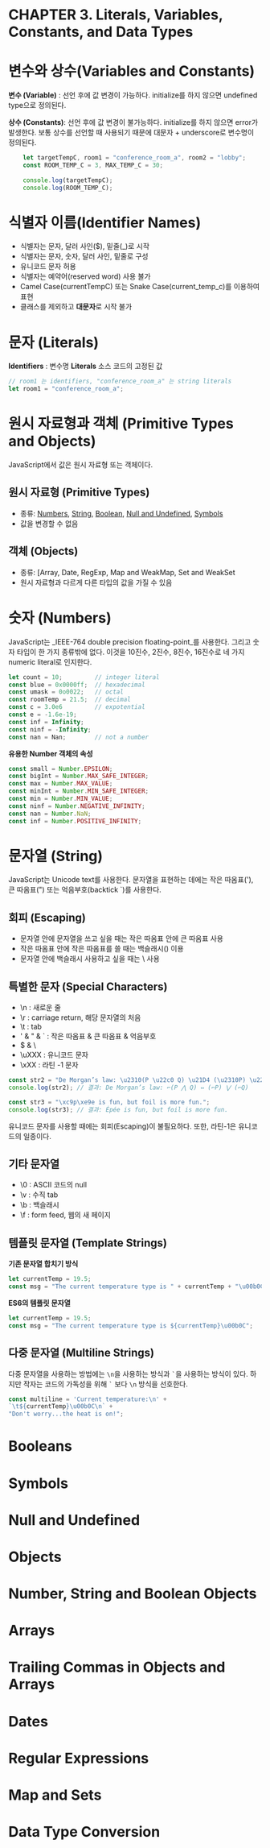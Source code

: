 # CHAPTER 3. Literals, Variables, Constants, and Data Types

# 변수와 상수(Variables and Constants)

**변수 (Variable)** : 선언 후에 값 변경이 가능하다. initialize를 하지 않으면 undefined type으로 정의된다.

**상수 (Constants)**: 선언 후에 값 변경이 불가능하다. initialize를 하지 않으면 error가 발생한다. 보통 상수를 선언할 때 사용되기 때문에 대문자 + underscore로 변수명이 정의된다.

```js
    let targetTempC, room1 = "conference_room_a", room2 = "lobby";
    const ROOM_TEMP_C = 3, MAX_TEMP_C = 30;
    
    console.log(targetTempC);
    console.log(ROOM_TEMP_C);
```

# 식별자 이름(Identifier Names)

* 식별자는 문자, 달러 사인($), 밑줄(_)로 시작
* 식별자는 문자, 숫자, 달러 사인, 밑줄로 구성
* 유니코드 문자 허용
* 식별자는 예약어(reserved word) 사용 불가
* Camel Case(currentTempC) 또는 Snake Case(current_temp_c)를 이용하여 표현
* 클래스를 제외하고 **대문자**로 시작 불가

# 문자 (Literals)

**Identifiers** : 변수명
**Literals** 소스 코드의 고정된 값

```js
// room1 는 identifiers, "conference_room_a" 는 string literals 
let room1 = "conference_room_a";

```


# 원시 자료형과 객체 (Primitive Types and Objects)

JavaScript에서 값은 원시 자료형 또는 객체이다.

## 원시 자료형 (Primitive Types)

* 종류: [Numbers](#Numbers), [String](#String), [Boolean](#Boolean), [Null and Undefined](#Null-and-Undefined), [Symbols](#Symbols)
* 값을 변경할 수 없음

## 객체 (Objects)

* 종류: [Array, Date, RegExp, Map and WeakMap, Set and WeakSet
* 원시 자료형과 다르게 다른 타입의 값을 가질 수 있음

# 숫자 (Numbers)

JavaScript는 _IEEE-764 double precision floating-point_를 사용한다. 그리고 숫자 타입이 한 가지 종류밖에 없다. 이것을 10진수, 2진수, 8진수, 16진수로 네 가지 numeric literal로 인지한다. 

``` js
let count = 10;         // integer literal
const blue = 0x0000ff;  // hexadecimal
const umask = 0o0022;   // octal
const roomTemp = 21.5;  // decimal
const c = 3.0e6         // expotential
const e = -1.6e-19;
const inf = Infinity;
const ninf = -Infinity;
const nan = Nan;        // not a number
```

**유용한 Number 객체의 속성**

``` js
const small = Number.EPSILON;
const bigInt = Number.MAX_SAFE_INTEGER;
const max = Number.MAX_VALUE;
const minInt = Number.MIN_SAFE_INTEGER;
const min = Number.MIN_VALUE;
const ninf = Number.NEGATIVE_INFINITY;
const nan = Number.NaN;
const inf = Number.POSITIVE_INFINITY;
```

# 문자열 (String)

JavaScript는 Unicode text를 사용한다. 문자열을 표현하는 데에는 작은 따옴표('), 큰 따옴표(") 또는 억음부호(backtick `)를 사용한다. 

## 회피 (Escaping)

* 문자열 안에 문자열을 쓰고 싶을 때는 작은 따옴표 안에 큰 따옴표 사용
* 작은 따옴표 안에 작은 따옴표를 쓸 때는 백슬래시(\) 이용
* 문자열 안에 백슬래시 사용하고 싶을 때는 \\ 사용

## 특별한 문자 (Special Characters)

* \n : 새로운 줄
* \r : carriage return, 해당 문자열의 처음
* \t : tab
* \' & \" & \` : 작은 따옴표 & 큰 따옴표 & 억음부호
* \$ & \\
* \uXXX : 유니코드 문자
* \xXX : 라틴 -1 문자

``` js
const str2 = "De Morgan’s law: \u2310(P \u22c0 Q) \u21D4 (\u2310P) \u22c1 (\u2310Q)";
console.log(str2); // 결과: De Morgan’s law: ⌐(P ⋀ Q) ⇔ (⌐P) ⋁ (⌐Q)

const str3 = "\xc9p\xe9e is fun, but foil is more fun.";
console.log(str3); // 결과: Épée is fun, but foil is more fun.
```

유니코드 문자를 사용할 때에는 회피(Escaping)이 불필요하다. 또한, 라틴-1은 유니코드의 일종이다. 

## 기타 문자열

* \0 : ASCII 코드의 null
* \v : 수직 tab
* \b : 백슬래시
* \f : form feed, 웹의 새 페이지

## 템플릿 문자열 (Template Strings)

**기존 문자열 합치기 방식**

``` js
let currentTemp = 19.5;
const msg = "The current temperature type is " + currentTemp + "\u00b0C";
```

**ES6의 템플릿 문자열**

``` js
let currentTemp = 19.5;
const msg = "The current temperature type is ${currentTemp}\u00b0C";
```

## 다중 문자열 (Multiline Strings)

다중 문자열을 사용하는 방법에는 `\n`을 사용하는 방식과 `` ` ``을 사용하는 방식이 있다. 하지만 작자는 코드의 가독성을 위해 `` ` `` 보다 `\n` 방식을 선호한다. 

``` js 
const multiline = 'Current temperature:\n' + 
`\t${currentTemp}\u00b0C\n` +
"Don't worry...the heat is on!";
```

# Booleans



# Symbols

# Null and Undefined

# Objects

# Number, String and Boolean Objects

# Arrays

# Trailing Commas in Objects and Arrays

# Dates

# Regular Expressions

# Map and Sets

# Data Type Conversion

